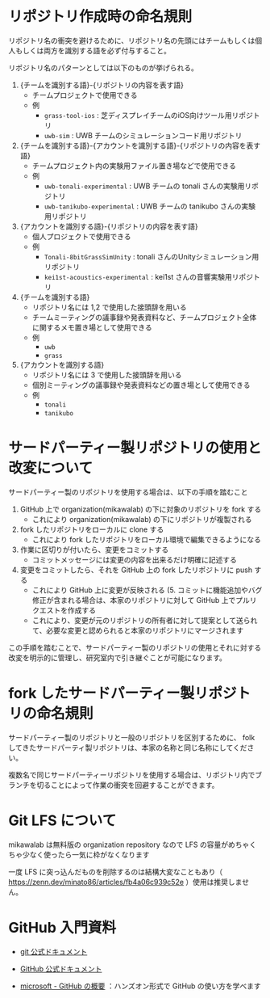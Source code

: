 # リポジトリ作成時の命名規則

リポジトリ名の衝突を避けるために、リポジトリ名の先頭にはチームもしくは個人もしくは両方を識別する語を必ず付与すること。

リポジトリ名のパターンとしては以下のものが挙げられる。

1. {チームを識別する語}-{リポジトリの内容を表す語}
    - チームプロジェクトで使用できる
    - 例
      - `grass-tool-ios` : 芝ディスプレイチームのiOS向けツール用リポジトリ
      - `uwb-sim` : UWB チームのシミュレーションコード用リポジトリ
2. {チームを識別する語}-{アカウントを識別する語}-{リポジトリの内容を表す語}
    - チームプロジェクト内の実験用ファイル置き場などで使用できる
    - 例
      - `uwb-tonali-experimental` : UWB チームの tonali さんの実験用リポジトリ
      - `uwb-tanikubo-experimental` : UWB チームの tanikubo さんの実験用リポジトリ
3. {アカウントを識別する語}-{リポジトリの内容を表す語}
    - 個人プロジェクトで使用できる
    - 例
      - `Tonali-8bitGrassSimUnity` : tonali さんのUnityシミュレーション用リポジトリ
      - `kei1st-acoustics-experimental` : kei1st さんの音響実験用リポジトリ
3. {チームを識別する語}
    - リポジトリ名には 1,2 で使用した接頭辞を用いる
    - チームミーティングの議事録や発表資料など、チームプロジェクト全体に関するメモ置き場として使用できる
    - 例
      - `uwb`
      - `grass`
4. {アカウントを識別する語}
    - リポジトリ名には 3 で使用した接頭辞を用いる
    - 個別ミーティングの議事録や発表資料などの置き場として使用できる
    - 例
      - `tonali`
      - `tanikubo`
     
# サードパーティー製リポジトリの使用と改変について

サードパーティー製のリポジトリを使用する場合は、以下の手順を踏むこと

1. GitHub 上で organization(mikawalab) の下に対象のリポジトリを fork する
    - これにより organization(mikawalab) の下にリポジトリが複製される
2. fork したリポジトリをローカルに clone する
    - これにより fork したリポジトリをローカル環境で編集できるようになる
3. 作業に区切りが付いたら、変更をコミットする
    - コミットメッセージには変更の内容を出来るだけ明確に記述する
4. 変更をコミットしたら、それを GitHub 上の fork したリポジトリに push する
    - これにより GitHub 上に変更が反映される
(5. コミットに機能追加やバグ修正が含まれる場合は、本家のリポジトリに対して GitHub 上でプルリクエストを作成する
    - これにより、変更が元のリポジトリの所有者に対して提案として送られて、必要な変更と認められると本家のリポジトリにマージされます

この手順を踏むことで、サードパーティー製のリポジトリの使用とそれに対する改変を明示的に管理し、研究室内で引き継ぐことが可能になります。

# fork したサードパーティー製リポジトリの命名規則

サードパーティー製のリポジトリと一般のリポジトリを区別するために、 folk してきたサードパーティ製リポジトリは、本家の名称と同じ名称にしてください。

複数名で同じサードパーティーリポジトリを使用する場合は、リポジトリ内でブランチを切ることによって作業の衝突を回避することができます。

# Git LFS について

mikawalab は無料版の organization repository なので LFS の容量がめちゃくちゃ少なく使ったら一気に枠がなくなります

一度 LFS に突っ込んだものを削除するのは結構大変なこともあり（ https://zenn.dev/minato86/articles/fb4a06c939c52e ）使用は推奨しません。

# GitHub 入門資料

- [git 公式ドキュメント](https://git-scm.com/book/ja/v2)

- [GitHub 公式ドキュメント](https://docs.github.com/ja)

- [microsoft - GitHub の概要](https://learn.microsoft.com/ja-jp/training/modules/introduction-to-github/) ：ハンズオン形式で GitHub の使い方を学べます
